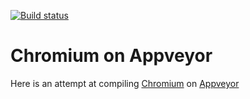 [![Build status](https://ci.appveyor.com/api/projects/status/1jr1t3lglvagqt96?svg=true)](https://ci.appveyor.com/project/grimd34th/chromium-on-appveyor)
# Chromium on Appveyor
Here is an attempt at compiling [Chromium](https://www.chromium.org/Home) on [Appveyor](https://appveyor.com/)
